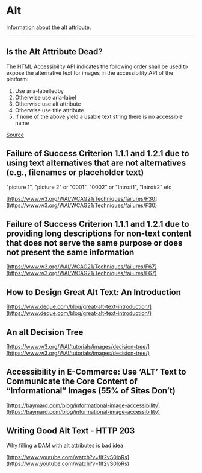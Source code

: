 # Alt

Information about the alt attribute.

---

## Is the Alt Attribute Dead?

The HTML Accessibility API indicates the following order shall be used to expose the alternative text for images in the accessibility API of the platform:  
  
1. Use aria-labelledby  
2. Otherwise use aria-label  
3. Otherwise use alt attribute  
4. Otherwise use title attribute  
5. If none of the above yield a usable text string there is no accessible name
   
[Source]([https://www.levelaccess.com/is-the-alt-attribute-dead/](https://www.levelaccess.com/is-the-alt-attribute-dead/))

## Failure of Success Criterion 1.1.1 and 1.2.1 due to using text alternatives that are not alternatives (e.g., filenames or placeholder text)  
  
"picture 1", "picture 2" or "0001", "0002" or "Intro#1", "Intro#2" etc  
  
[https://www.w3.org/WAI/WCAG21/Techniques/failures/F30](https://www.w3.org/WAI/WCAG21/Techniques/failures/F30)  
  
## Failure of Success Criterion 1.1.1 and 1.2.1 due to providing long descriptions for non-text content that does not serve the same purpose or does not present the same information  
  
[https://www.w3.org/WAI/WCAG21/Techniques/failures/F67](https://www.w3.org/WAI/WCAG21/Techniques/failures/F67)  
  
## How to Design Great Alt Text: An Introduction  
  
[https://www.deque.com/blog/great-alt-text-introduction/](https://www.deque.com/blog/great-alt-text-introduction/)  
  
## An alt Decision Tree  
  
[https://www.w3.org/WAI/tutorials/images/decision-tree/](https://www.w3.org/WAI/tutorials/images/decision-tree/)  
  
## Accessibility in E-Commerce: Use ‘ALT’ Text to Communicate the Core Content of “Informational” Images (55% of Sites Don’t)  
  
[https://baymard.com/blog/informational-image-accessibility](https://baymard.com/blog/informational-image-accessibility)  
  
## Writing Good Alt Text - HTTP 203  
  
Why filling a DAM with alt attributes is bad idea  
  
[https://www.youtube.com/watch?v=flf2vS0IoRs](https://www.youtube.com/watch?v=flf2vS0IoRs)